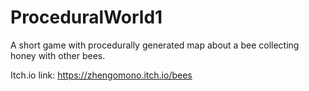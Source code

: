 # ProceduralWorld1

A short game with procedurally generated map about a bee collecting honey with other bees.

Itch.io link: https://zhengomono.itch.io/bees
